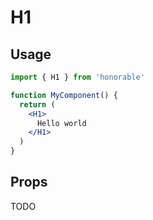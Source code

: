 # H1

## Usage

```jsx
import { H1 } from 'honorable'

function MyComponent() {
  return (
    <H1>
      Hello world
    </H1>
  )
}
```

## Props

TODO
